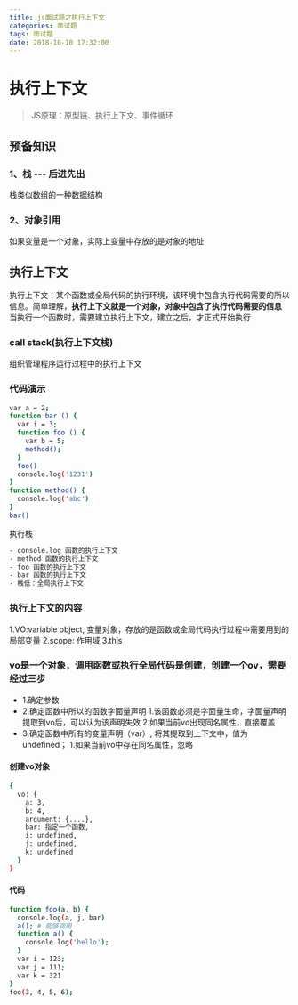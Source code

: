 ```yaml
---
title: js面试题之执行上下文
categories: 面试题
tags: 面试题
date: 2018-10-10 17:32:00
---
```


# 执行上下文
> JS原理：原型链、执行上下文、事件循环

## 预备知识
### 1、栈 --- 后进先出
栈类似数组的一种数据结构

### 2、对象引用
如果变量是一个对象，实际上变量中存放的是对象的地址

## 执行上下文
执行上下文：某个函数或全局代码的执行环境，该环境中包含执行代码需要的所以信息。简单理解，**执行上下文就是一个对象，对象中包含了执行代码需要的信息**
当执行一个函数时，需要建立执行上下文，建立之后，才正式开始执行
### call stack(执行上下文栈)
组织管理程序运行过程中的执行上下文
### 代码演示
```bash
var a = 2;
function bar () {
  var i = 3;
  function foo () {
    var b = 5;
    method();
  }
  foo()
  console.log('1231')
}
function method() {
  console.log('abc')
}
bar()
```
执行栈
```bash 
- console.log 函数的执行上下文
- method 函数的执行上下文
- foo 函数的执行上下文
- bar 函数的执行上下文
- 栈低：全局执行上下文
```

### 执行上下文的内容
1.VO:variable object, 变量对象，存放的是函数或全局代码执行过程中需要用到的局部变量
2.scope: 作用域
3.this

### vo是一个对象，调用函数或执行全局代码是创建，创建一个ov，需要经过三步
* 1.确定参数
* 2.确定函数中所以的函数字面量声明
    1.该函数必须是字面量生命，字面量声明提取到vo后，可以认为该声明失效
    2.如果当前vo出现同名属性，直接覆盖
* 3.确定函数中所有的变量声明（var）, 将其提取到上下文中，值为undefined；
    1.如果当前vo中存在同名属性，忽略

#### 创建vo对象
```bash
{
  vo: {
    a: 3,
    b: 4,
    argument: {....},
    bar: 指定一个函数,
    i: undefined,
    j: undefined,
    k: undefined
  }
}
```

#### 代码
```bash
function foo(a, b) {
  console.log(a, j, bar)
  a(); # 能够调用
  function a() {
    console.log('hello');
  }
  var i = 123;
  var j = 111;
  var k = 321
}
foo(3, 4, 5, 6);
```


